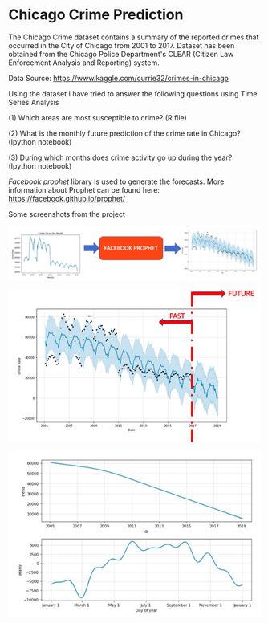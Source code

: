 # Chicago Crime Prediction

The Chicago Crime dataset contains a summary of the reported crimes that occurred in the City of Chicago from 2001 to 2017. Dataset has been obtained from the Chicago Police Department's CLEAR (Citizen Law Enforcement Analysis and Reporting) system.

Data Source: https://www.kaggle.com/currie32/crimes-in-chicago

Using the dataset I have tried to answer the following questions using Time Series Analysis

(1) Which areas are most susceptible to crime? (R file)

(2) What is the monthly future prediction of the crime rate in Chicago? (Ipython notebook)

(3) During which months does crime activity go up during the year? (Ipython notebook)

*Facebook prophet* library is used to generate the forecasts. More information about Prophet can be found here: https://facebook.github.io/prophet/


Some screenshots from the project 

![What Facebook Prophet does?](https://github.com/anubhav582/Chicago_Crime_Prediction/blob/master/What%20Facebook%20Prophet%20does%3F.png?raw=true "What Facebook Prophet does?")



![Predicting the future with FB Prophet](https://github.com/anubhav582/Chicago_Crime_Prediction/blob/master/Predicting%20the%20future%20with%20FB%20Prophet.png?raw=true "Predicting the future with FB Prophet")


![Interesting insights from FB Prophet](https://github.com/anubhav582/Chicago_Crime_Prediction/blob/master/Interesting%20insights%20from%20FB%20Prophet.png?raw=true "Interesting insights from FB Prophet")
